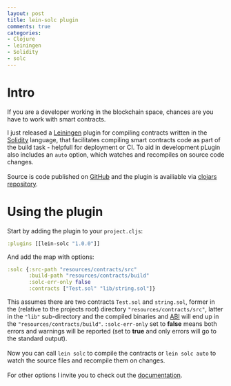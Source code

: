 ```yaml
---
layout: post
title: lein-solc plugin
comments: true
categories:
- Clojure
- leiningen
- Solidity
- solc
---
```

 
# <a name="intro"/> Intro
If you are a developer working in the blockchain space, chances are you have to work with smart contracts.

I just released a [Leiningen](https://leiningen.org/) plugin for compiling contracts written in the [Solidity](https://solidity.readthedocs.io/) language, that facilitates compiling smart contracts code as part of the build task - helpfull for deployment or CI.
To aid in development pLugin also includes an `auto` option, which watches and recompiles on source code changes. <br>
<br>
Source is code published on [GitHub](https://github.com/district0x/lein-solc) and the plugin is availiable via [clojars repository](https://clojars.org/lein-solc). 

# <a name="using"/> Using the plugin

Start by adding the plugin to your `project.cljs`:

```clojure
:plugins [[lein-solc "1.0.0"]]
 ```

And add the map with options:

```clojure
:solc {:src-path "resources/contracts/src"
       :build-path "resources/contracts/build"
       :solc-err-only false
       :contracts ["Test.sol" "lib/string.sol"]}
```

This assumes there are two contracts `Test.sol` and `string.sol`, former in the (relative to the projects root) directory `"resources/contracts/src"`, latter in the `"lib"` sub-directory and the compiled binaries and [ABI](https://web3js.readthedocs.io/en/1.0/web3-eth-abi.html) will end up in the `"resources/contracts/build"`. `:solc-err-only` set to **false** means both errors and warnings will be reported (set to **true** and only errors will go to the standard output). <br>
<br>
Now you can call `lein solc` to compile the contracts or `lein solc auto` to watch the source files and recompile them on changes. <br>
<br>
For other options I invite you to check out the [documentation](https://github.com/district0x/lein-solc#lein-solc).

<!-- # <a name="tips"/> Bonus: Tips on developing plugins for lein  -->


